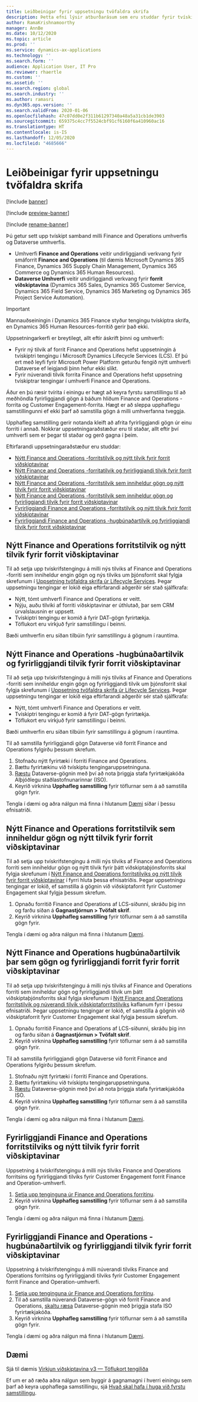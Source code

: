 ```yaml
---
title: Leiðbeinigar fyrir uppsetningu tvöfaldra skrifa
description: Þetta efni lýsir atburðarásum sem eru studdar fyrir tvískipt skrifun.
author: RamaKrishnamoorthy
manager: AnnBe
ms.date: 10/12/2020
ms.topic: article
ms.prod: ''
ms.service: dynamics-ax-applications
ms.technology: ''
ms.search.form: ''
audience: Application User, IT Pro
ms.reviewer: rhaertle
ms.custom: ''
ms.assetid: ''
ms.search.region: global
ms.search.industry: ''
ms.author: ramasri
ms.dyn365.ops.version: ''
ms.search.validFrom: 2020-01-06
ms.openlocfilehash: 47c07dd0e2f311b61297340a48a5a31cb1de3903
ms.sourcegitcommit: 659375c4cc7f5524cbf91cf6160f6a410960ac16
ms.translationtype: HT
ms.contentlocale: is-IS
ms.lasthandoff: 12/05/2020
ms.locfileid: "4685666"
---
```

# <a name="guidance-for-dual-write-setup"></a>Leiðbeinigar fyrir uppsetningu tvöfaldra skrifa

[!include [banner](../../includes/banner.md)]

[!include [preview-banner](../../includes/preview-banner.md)]

[!include [rename-banner](~/includes/cc-data-platform-banner.md)]

Þú getur sett upp tvískipt samband milli Finance and Operations umhverfis og Dataverse umhverfis.

+ Umhverfi **Finance and Operations** veitir undirliggjandi verkvang fyrir smáforrit **Finance and Operations** (til dæmis Microsoft Dynamics 365 Finance, Dynamics 365 Supply Chain Management, Dynamics 365 Commerce og Dynamics 365 Human Resources).
+ **Dataverse Umhverfi** veitir undirliggjandi verkvang fyrir **forrit viðskiptavina** (Dynamics 365 Sales, Dynamics 365 Customer Service, Dynamics 365 Field Service, Dynamics 365 Marketing og Dynamics 365 Project Service Automation).

> [!IMPORTANT]
> Mannauðseiningin í Dynamics 365 Finance styður tengingu tvískiptra skrifa, en Dynamics 365 Human Resources-forritið gerir það ekki.

Uppsetningarkerfi er breytilegt, allt eftir áskrift þinni og umhverfi:

+ Fyrir ný tilvik af forrit Finance and Operations hefst uppsetningin á tvískiptri tengingu í Microsoft Dynamics Lifecycle Services (LCS). Ef þú ert með leyfi fyrir Microsoft Power Platform geturðu fengið nýtt umhverfi Dataverse ef leigjandi þinn hefur ekki slíkt.
+ Fyrir núverandi tilvik forrita Finance and Operations hefst uppsetning tvískiptrar tengingar í umhverfi Finance and Operations.

Áður en þú ræsir tvírita í einingu er hægt að keyra fyrstu samstillingu til að meðhöndla fyrirliggjandi gögn á báðum hliðum Finance and Operations -forrita og Customer Engagement-forrita. Hægt er að sleppa upphaflegu samstillingunni ef ekki þarf að samstilla gögn á milli umhverfanna tveggja.

Upphafleg samstilling gerir notanda kleift að afrita fyrirliggjandi gögn úr einu forriti í annað. Nokkrar uppsetningaraðstæður eru til staðar, allt eftir því umhverfi sem er þegar til staðar og gerð gagna í þeim.

Eftirfarandi uppsetningaraðstæður eru studdar:

+ [Nýtt Finance and Operations -forritstilvik og nýtt tilvik fyrir forrit viðskiptavinar](#new-new)
+ [Nýtt Finance and Operations -forritatilvik og fyrirliggjandi tilvik fyrir forrit viðskiptavinar](#new-existing)
+ [Nýtt Finance and Operations -forritstilvik sem inniheldur gögn og nýtt tilvik fyrir forrit viðskiptavinar](#new-data-new)
+ [Nýtt Finance and Operations -forritstilvik sem inniheldur gögn og fyrirliggjandi tilvik fyrir forrit viðskiptavinar](#new-data-existing)
+ [Fyrirliggjandi Finance and Operations -forritstilvik og nýtt tilvik fyrir forrit viðskiptavinar](#existing-new)
+ [Fyrirliggjandi Finance and Operations -hugbúnaðartilvik og fyrirliggjandi tilvik fyrir forrit viðskiptavinar](#existing-existing)

## <a name="a-new-finance-and-operations-app-instance-and-a-new-customer-engagement-app-instance"></a><a id="new-new"></a>Nýtt Finance and Operations forritstilvik og nýtt tilvik fyrir forrit viðskiptavinar

Til að setja upp tvískrifstengingu á milli nýs tilviks af Finance and Operations -forriti sem inniheldur engin gögn og nýs tilviks um þjónsforrit skal fylgja skrefunum í [Uppsetning tvöfaldra skrifa úr Lifecycle Services](lcs-setup.md). Þegar uppsetningu tengingar er lokið eiga eftirfarandi aðgerðir sér stað sjálfkrafa:

- Nýtt, tómt umhverfi Finance and Operations er veitt.
- Nýju, auðu tilviki af forriti viðskiptavinar er úthlutað, þar sem CRM úrvalslausnin er uppsett.
- Tvískiptri tengingu er komið á fyrir DAT-gögn fyrirtækja.
- Töflukort eru virkjuð fyrir samstillingu í beinni.

Bæði umhverfin eru síðan tilbúin fyrir samstillingu á gögnum í rauntíma.

## <a name="a-new-finance-and-operations-app-instance-and-an-existing-customer-engagement-app-instance"></a><a id="new-existing"></a>Nýtt Finance and Operations -hugbúnaðartilvik og fyrirliggjandi tilvik fyrir forrit viðskiptavinar

Til að setja upp tvískrifstengingu á milli nýs tilviks af Finance and Operations -forriti sem inniheldur engin gögn og fyrirliggjandi tilvik um þjónsforrit skal fylgja skrefunum í [Uppsetning tvöfaldra skrifa úr Lifecycle Services](lcs-setup.md). Þegar uppsetningu tengingar er lokið eiga eftirfarandi aðgerðir sér stað sjálfkrafa:

- Nýtt, tómt umhverfi Finance and Operations er veitt.
- Tvískiptri tengingu er komið á fyrir DAT-gögn fyrirtækja.
- Töflukort eru virkjuð fyrir samstillingu í beinni.

Bæði umhverfin eru síðan tilbúin fyrir samstillingu á gögnum í rauntíma.

Til að samstilla fyrirliggjandi gögn Dataverse við forrit Finance and Operations fylgirðu þessum skrefum.

1. Stofnaðu nýtt fyrirtæki í forriti Finance and Operations.
2. Bættu fyrirtækinu við tvískiptu tengingaruppsetninguna.
3. [Ræstu](bootstrap-company-data.md) Dataverse-gögnin með því að nota þriggja stafa fyrirtækjakóða Alþjóðlegu staðlastofnunarinnar (ISO).
4. Keyrið virknina **Upphafleg samstilling** fyrir töflurnar sem á að samstilla gögn fyrir.

Tengla í dæmi og aðra nálgun má finna í hlutanum [Dæmi](#example) síðar í þessu efnisatriði.

## <a name="a-new-finance-and-operations-app-instance-that-has-data-and-a-new-customer-engagement-app-instance"></a><a id="new-data-new"></a>Nýtt Finance and Operations forritstilvik sem inniheldur gögn og nýtt tilvik fyrir forrit viðskiptavinar

Til að setja upp tvískrifstengingu á milli nýs tilviks af Finance and Operations forriti sem inniheldur gögn og nýtt tilvik fyrir þátt viðskiptaþjónsforrits skal fylgja skrefunum í [Nýtt Finance and Operations forritstilviks og nýtt tilvik fyrir forrit viðskiptavinar](#new-new) í fyrri hluta þessa efnisatriðis. Þegar uppsetningu tengingar er lokið, ef samstilla á gögnin við viðskiptaforrit fyrir Customer Engagement skal fylgja þessum skrefum.

1. Opnaðu forritið Finance and Operations af LCS-síðunni, skráðu þig inn og farðu síðan á **Gagnastjórnun \> Tvöfalt skrif**.
2. Keyrið virknina **Upphafleg samstilling** fyrir töflurnar sem á að samstilla gögn fyrir.

Tengla í dæmi og aðra nálgun má finna í hlutanum [Dæmi](#example).

## <a name="a-new-finance-and-operations-app-instance-that-has-data-and-an-existing-customer-engagement-app-instance"></a><a id="new-data-existing"></a>Nýtt Finance and Operations hugbúnaðartilvik þar sem gögn og fyrirliggjandi forrit fyrir forrit viðskiptavinar

Til að setja upp tvískrifstengingu á milli nýs tilviks af Finance and Operations forriti sem inniheldur gögn og fyrirliggjandi tilvik um þátt viðskiptaþjónsforrits skal fylgja skrefunum í [Nýtt Finance and Operations forritstilvik og núverandi tilvik viðskiptaforritstilviks](#new-existing) kaflanum fyrr í þessu efnisatriði. Þegar uppsetningu tengingar er lokið, ef samstilla á gögnin við viðskiptaforrit fyrir Customer Engagement skal fylgja þessum skrefum.

1. Opnaðu forritið Finance and Operations af LCS-síðunni, skráðu þig inn og farðu síðan á **Gagnastjórnun \> Tvöfalt skrif**.
2. Keyrið virknina **Upphafleg samstilling** fyrir töflurnar sem á að samstilla gögn fyrir.

Til að samstilla fyrirliggjandi gögn Dataverse við forrit Finance and Operations fylgirðu þessum skrefum.

1. Stofnaðu nýtt fyrirtæki í forriti Finance and Operations.
2. Bættu fyrirtækinu við tvískiptu tengingaruppsetninguna.
3. [Ræstu](bootstrap-company-data.md) Dataverse-gögnin með því að nota þriggja stafa fyrirtækjakóða ISO.
4. Keyrið virknina **Upphafleg samstilling** fyrir töflurnar sem á að samstilla gögn fyrir.

Tengla í dæmi og aðra nálgun má finna í hlutanum [Dæmi](#example).

## <a name="an-existing-finance-and-operations-app-instance-and-a-new-customer-engagement-app-instance"></a><a id="existing-new"></a>Fyrirliggjandi Finance and Operations forritstilviks og nýtt tilvik fyrir forrit viðskiptavinar

Uppsetning á tvískrifstengingu á milli nýs tilviks Finance and Operations forritsins og fyrirliggjandi tilviks fyrir Customer Engagement forrit Finance and Operation-umhverfi.

1. [Setja upp tenginguna úr Finance and Operations forritinu](enable-dual-write.md).
2. Keyrið virknina **Upphafleg samstilling** fyrir töflurnar sem á að samstilla gögn fyrir.

Tengla í dæmi og aðra nálgun má finna í hlutanum [Dæmi](#example).

## <a name="an-existing-finance-and-operations-app-instance-and-an-existing-customer-engagement-app-instance"></a><a id="existing-existing"></a>Fyrirliggjandi Finance and Operations -hugbúnaðartilvik og fyrirliggjandi tilvik fyrir forrit viðskiptavinar

Uppsetning á tvískrifstengingu á milli núverandi tilviks Finance and Operations forritsins og fyrirliggjandi tilviks fyrir Customer Engagement forrit Finance and Operation-umhverfi.

1. [Setja upp tenginguna úr Finance and Operations forritinu](enable-dual-write.md).
2. Til að samstilla núverandi Dataverse-gögn við forrit Finance and Operations, [skaltu ræsa](bootstrap-company-data.md) Dataverse-gögnin með þriggja stafa ISO fyrirtækjakóða.
3. Keyrið virknina **Upphafleg samstilling** fyrir töflurnar sem á að samstilla gögn fyrir.

Tengla í dæmi og aðra nálgun má finna í hlutanum [Dæmi](#example).

## <a name="example"></a>Dæmi

Sjá til dæmis [Virkjun viðskiptavina v3 — Töflukort tengiliða](enable-entity-map.md#enable-table-map)

Ef um er að ræða aðra nálgun sem byggir á gagnamagni í hverri einingu sem þarf að keyra upphaflega samstillingu, sjá [Hvað skal hafa í huga við fyrstu samstillingu](initial-sync-guidance.md).
